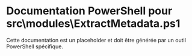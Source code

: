 # Documentation PowerShell pour src\modules\ExtractMetadata.ps1

Cette documentation est un placeholder et doit être générée par un outil PowerShell spécifique.
